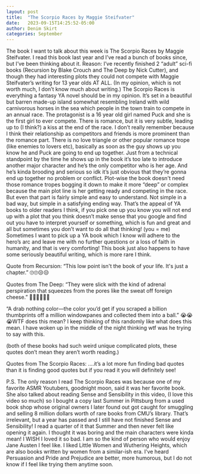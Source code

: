 ```yaml
---
layout: post
title:  "The Scorpio Races by Maggie Steifvater"
date:   2023-09-15T14:25:52-05:00
author: Denim Skirt
categories: September
---
```


The book I want to talk about this week is The Scorpio Races by Maggie Steifvater. I read this book last year and I’ve read a bunch of books since, but I’ve been thinking about it. Reason: I’ve recently finished 2 “adult” sci-fi books (Recursion by Blake Crouch and The Deep by Nick Cutter), and though they had interesting plots they could not compete with Maggie Steifvater’s writing for 13 year olds AT ALL. (In my opinion, which is not worth much, I don’t know much about writing.) The Scorpio Races is everything a fantasy YA novel should be in my opinion. It’s set in a beautiful but barren made-up island somewhat resembling Ireland with wild carnivorous horses in the sea which people in the town train to compete in an annual race. The protagonist is a 16 year old girl named Puck and she is the first girl to ever compete. There is romance, but it is very subtle, leading up to (I think?) a kiss at the end of the race. I don’t really remember because I think their relationship as competitors and friends is more prominent than the romance part. There is no love triangle or other popular romance trope (like enemies to lovers etc), basically as soon as the guy shows up you know he and Puck are going to end up together. Just from a technical standpoint by the time he shows up in the book it’s too late to introduce another major character and he’s the only competitor who is her age. And he’s kinda brooding and serious so idk it’s just obvious that they’re gonna end up together no problem or conflict. Plot-wise the book doesn't need those romance tropes bogging it down to make it more “deep” or complex because the main plot line is her getting ready and competing in the race. But even that part is fairly simple and easy to understand. Not simple in a bad way, but simple in a satisfying ending way. That’s the appeal of YA books to older readers I think, if you pick one up you know you will not end up with a plot that you think doesn’t make sense that you google and find out you have to interpret yourself or something, which is fun and great and all but sometimes you don’t want to do all that thinking! (you = me) Sometimes I want to pick up a YA book which I know will adhere to the hero’s arc and leave me with no further questions or a loss of faith in humanity, and that is very comforting! This book just also happens to have some seriously beautiful writing, which is more rare I think. 

Quote from Recursion:  “This low point isn't the book of your life. It's just a chapter.” 🙄🙄😒😒

Quotes from The Deep: “They were slick with the kind of adrenal perspiration that squeezes from the pores like the sweat off foreign cheese.” 🤢🤢🤢😭😭😭

“A drab nothing color—the color you’d get if you scraped a billion thumbprints off a million windowpanes and collected them into a ball.” 😭😭😭WTF does this mean? I keep thinking of this randomly like what does this mean. I have woken up in the middle of the night thinking wtf was he trying to say with this. 

(both of these books had such weird unique complicated plots, these quotes don’t mean they aren’t worth reading.)

Quotes from The Scorpio Races: ….it’s a lot more fun finding bad quotes than it is finding good quotes but if you read it you will definitely see! 


P.S.  The only reason I read The Scorpio Races was because one of my favorite ASMR Youtubers, goodnight moon, said it was her favorite book. She also talked about reading Sense and Sensibility in this video, (I love this video so much) so I bought a copy last Summer in Pittsburg from a used book shop whose original owners I later found out got caught for smuggling and selling 8 million dollars worth of rare books from CMU’s library. That’s irrelevant, but a year has passed and I still have not finished Sense and Sensibility! I read a quarter of it that Summer and then never felt like opening it again. I thought it was boring and the main characters were kinda mean! I WISH I loved it so bad. I am so the kind of person who would enjoy Jane Austen I feel like. I liked Little Women and Wuthering Heights, which are also books written by women from a similar-ish era. I’ve heard Persuasion and Pride and Prejudice are better, more humorous, but I do not know if I feel like trying them anytime soon.
